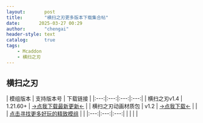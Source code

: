 ```yaml
---
layout:       post
title:        "横扫之刃更多版本下载集合帖"
date:       2025-03-27 00:29
author:       "chengai"
header-style: text
catalog:      true
tags:
    - Mcaddon
    - 横扫之刃
---
```


## 横扫之刃

| 模组版本   | 支持版本号 | 下载链接 |
|:---:|:---:|:---:|:---:|
| 横扫之刃v1.4 | 1.21.60+ | [→点我下载最新更新←](https://pan.baidu.com/s/1kVM6t7vbeKjWYIkZvx2hRw?pwd=4721) | 
| 横扫之刃动画材质包 | v1.2 | [→点我下载←](https://pan.baidu.com/s/1chO4ZVqasJe-HFj1Q1PB6g?pwd=4721) | 
|  | [点击寻找更多好玩的精致模组](https://mccfk.cn/) |  | 
|:---:|:---:|:---:|
|   |    |    |